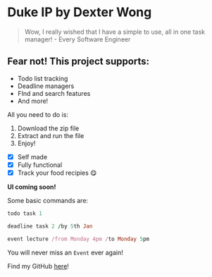 # Duke IP by Dexter Wong 
> Wow, I really wished that I have a simple to use, all in one task manager! - Every Software Engineer

## Fear not!  This project supports:
- Todo list tracking
- Deadline managers
- FInd and search features
- And more!

All you need to do is:
1. Download the zip file
2. Extract and run the file
3. Enjoy!

- [x] Self made
- [x] Fully functional
- [x] Track your food recipies 😋 

**UI coming soon!**

Some basic commands are:

```ruby
todo task 1

deadline task 2 /by 5th Jan

event lecture /from Monday 4pm /to Monday 5pm 
```

You will never miss an `Event` ever again!

Find my GitHub [here](https://github.com/Dexter-Wong)!